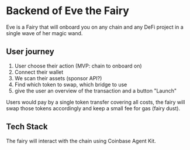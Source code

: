 # Backend of Eve the Fairy

Eve is a Fairy that will onboard you on any chain and any DeFi project in a single wave of her magic wand.

## User journey

1. User choose their action (MVP: chain to onboard on)
2. Connect their wallet
3. We scan their assets (sponsor API?)
4. Find which token to swap, which bridge to use
5. give the user an overview of the transaction and a button "Launch"

Users would pay by a single token transfer covering all costs, the fairy will swap those tokens accordingly and keep a small fee for gas (fairy dust).

## Tech Stack

The fairy will interact with the chain using Coinbase Agent Kit.
